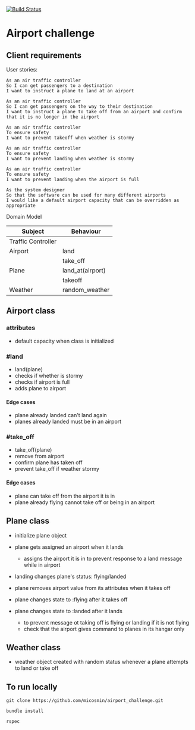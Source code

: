 [![Build Status](https://travis-ci.org/micosmin/airport_challenge.svg?branch=master)](https://travis-ci.org/micosmin/airport_challenge)

# Airport challenge

## Client requirements

User stories:

```
As an air traffic controller
So I can get passengers to a destination
I want to instruct a plane to land at an airport

As an air traffic controller
So I can get passengers on the way to their destination
I want to instruct a plane to take off from an airport and confirm that it is no longer in the airport

As an air traffic controller
To ensure safety
I want to prevent takeoff when weather is stormy

As an air traffic controller
To ensure safety
I want to prevent landing when weather is stormy

As an air traffic controller
To ensure safety
I want to prevent landing when the airport is full

As the system designer
So that the software can be used for many different airports
I would like a default airport capacity that can be overridden as appropriate
```

Domain Model

| Subject            | Behaviour        |
| ------------------ | ---------------- |
| Traffic Controller |                  |
| Airport            | land             |
|                    | take_off         |
| Plane              | land_at(airport) |
|                    | takeoff          |
| Weather            | random_weather   |

## Airport class

### attributes

- default capacity when class is initialized

### #land

- land(plane)
- checks if whether is stormy
- checks if airport is full
- adds plane to airport

#### Edge cases

- plane already landed can't land again
- planes already landed must be in an airport

### #take_off

- take_off(plane)
- remove from airport
- confirm plane has taken off
- prevent take_off if weather stormy

#### Edge cases

- plane can take off from the airport it is in
- plane already flying cannot take off or being in an airport

## Plane class

- initialize plane object
- plane gets assigned an airport when it lands

  - assigns the airport it is in to prevent response to a land message while in airport

- landing changes plane's status: flying/landed
- plane removes airport value from its attributes when it takes off
- plane changes state to :flying after it takes off
- plane changes state to :landed after it lands

  - to prevent message ot taking off is flying or landing if it is not flying
  - check that the airport gives command to planes in its hangar only

## Weather class

- weather object created with random status whenever a plane attempts to land or take off

## To run locally

`git clone https://github.com/micosmin/airport_challenge.git`

`bundle install`

`rspec`
